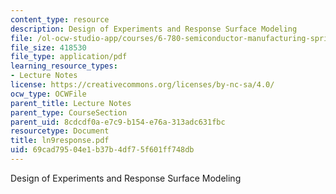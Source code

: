 ```yaml
---
content_type: resource
description: Design of Experiments and Response Surface Modeling
file: /ol-ocw-studio-app/courses/6-780-semiconductor-manufacturing-spring-2003/69cad79504e1b37b4df75f601ff748db_ln9response.pdf
file_size: 418530
file_type: application/pdf
learning_resource_types:
- Lecture Notes
license: https://creativecommons.org/licenses/by-nc-sa/4.0/
ocw_type: OCWFile
parent_title: Lecture Notes
parent_type: CourseSection
parent_uid: 8cdcdf0a-e7c9-b154-e76a-313adc631fbc
resourcetype: Document
title: ln9response.pdf
uid: 69cad795-04e1-b37b-4df7-5f601ff748db
---
```

Design of Experiments and Response Surface Modeling
